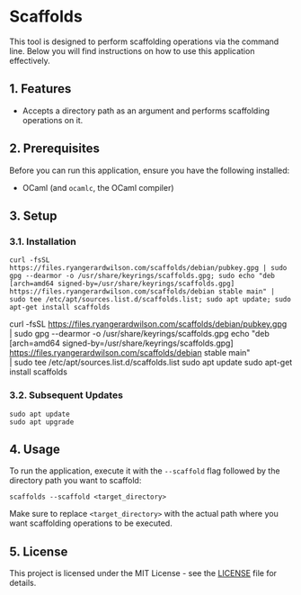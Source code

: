 # Scaffolds

This tool is designed to perform scaffolding operations via the command line. Below you will find instructions on how to use this application effectively.

## 1. Features

- Accepts a directory path as an argument and performs scaffolding operations on it.

## 2. Prerequisites

Before you can run this application, ensure you have the following installed:
- OCaml (and `ocamlc`, the OCaml compiler)

## 3. Setup

### 3.1. Installation

    curl -fsSL https://files.ryangerardwilson.com/scaffolds/debian/pubkey.gpg | sudo gpg --dearmor -o /usr/share/keyrings/scaffolds.gpg; sudo echo "deb [arch=amd64 signed-by=/usr/share/keyrings/scaffolds.gpg] https://files.ryangerardwilson.com/scaffolds/debian stable main" | sudo tee /etc/apt/sources.list.d/scaffolds.list; sudo apt update; sudo apt-get install scaffolds

   curl -fsSL https://files.ryangerardwilson.com/scaffolds/debian/pubkey.gpg \
       | sudo gpg --dearmor -o /usr/share/keyrings/scaffolds.gpg
   echo "deb [arch=amd64 signed-by=/usr/share/keyrings/scaffolds.gpg] https://files.ryangerardwilson.com/scaffolds/debian stable main" \
       | sudo tee /etc/apt/sources.list.d/scaffolds.list
   sudo apt update
   sudo apt-get install scaffolds


### 3.2. Subsequent Updates

    sudo apt update
    sudo apt upgrade

## 4. Usage

To run the application, execute it with the `--scaffold` flag followed by the directory path you want to scaffold:

    scaffolds --scaffold <target_directory>

Make sure to replace `<target_directory>` with the actual path where you want scaffolding operations to be executed.

## 5. License

This project is licensed under the MIT License - see the [LICENSE](LICENSE) file for details.

